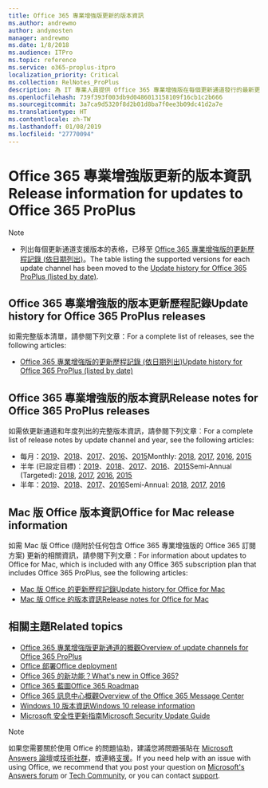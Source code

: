 ```yaml
---
title: Office 365 專業增強版更新的版本資訊
ms.author: andrewmo
author: andymosten
manager: andrewmo
ms.date: 1/8/2018
ms.audience: ITPro
ms.topic: reference
ms.service: o365-proplus-itpro
localization_priority: Critical
ms.collection: RelNotes_ProPlus
description: 為 IT 專業人員提供 Office 365 專業增強版在每個更新通道發行的最新更新清單，以及版本資訊和更新歷程記錄的連結
ms.openlocfilehash: 739f393f003db9d0486013158109f16cb1c2b666
ms.sourcegitcommit: 3a7ca9d5320f8d2b01d8ba7f0ee3b09dc41d2a7e
ms.translationtype: HT
ms.contentlocale: zh-TW
ms.lasthandoff: 01/08/2019
ms.locfileid: "27770094"
---
```

# <a name="release-information-for-updates-to-office-365-proplus"></a><span data-ttu-id="d198c-103">Office 365 專業增強版更新的版本資訊</span><span class="sxs-lookup"><span data-stu-id="d198c-103">Release information for updates to Office 365 ProPlus</span></span>

> [!NOTE]
> - <span data-ttu-id="d198c-104">列出每個更新通道支援版本的表格，已移至 [Office 365 專業增強版的更新歷程記錄 (依日期列出)](update-history-office365-proplus-by-date.md)。</span><span class="sxs-lookup"><span data-stu-id="d198c-104">The table listing the supported versions for each update channel has been moved to the [Update history for Office 365 ProPlus (listed by date)](update-history-office365-proplus-by-date.md).</span></span>



## <a name="update-history-for-office-365-proplus-releases"></a><span data-ttu-id="d198c-105">Office 365 專業增強版的版本更新歷程記錄</span><span class="sxs-lookup"><span data-stu-id="d198c-105">Update history for Office 365 ProPlus releases</span></span>

<span data-ttu-id="d198c-106">如需完整版本清單，請參閱下列文章：</span><span class="sxs-lookup"><span data-stu-id="d198c-106">For a complete list of releases, see the following articles:</span></span>
 - [<span data-ttu-id="d198c-107">Office 365 專業增強版的更新歷程記錄 (依日期列出)</span><span class="sxs-lookup"><span data-stu-id="d198c-107">Update history for Office 365 ProPlus (listed by date)</span></span>](update-history-office365-proplus-by-date.md)

## <a name="release-notes-for-office-365-proplus-releases"></a><span data-ttu-id="d198c-108">Office 365 專業增強版的版本資訊</span><span class="sxs-lookup"><span data-stu-id="d198c-108">Release notes for Office 365 ProPlus releases</span></span>

<span data-ttu-id="d198c-109">如需依更新通道和年度列出的完整版本資訊，請參閱下列文章︰</span><span class="sxs-lookup"><span data-stu-id="d198c-109">For a complete list of release notes by update channel and year, see the following articles:</span></span>
 - <span data-ttu-id="d198c-110">每月：[2019](monthly-channel-2019.md)、[2018](monthly-channel-2018.md)、[2017](monthly-channel-2017.md)、[2016](monthly-channel-2016.md)、[2015](monthly-channel-2015.md)</span><span class="sxs-lookup"><span data-stu-id="d198c-110">Monthly: [2018](monthly-channel-2019.md), [2017](monthly-channel-2018.md), [2016](monthly-channel-2017.md), [2015](monthly-channel-2016.md)</span></span>
 - <span data-ttu-id="d198c-111">半年 (已設定目標)：[2019](semi-annual-channel-targeted-2019.md)、[2018](semi-annual-channel-targeted-2018.md)、[2017](semi-annual-channel-targeted-2017.md)、[2016](semi-annual-channel-targeted-2016.md)、[2015](semi-annual-channel-targeted-2015.md)</span><span class="sxs-lookup"><span data-stu-id="d198c-111">Semi-Annual (Targeted): [2018](semi-annual-channel-targeted-2019.md), [2017](semi-annual-channel-targeted-2018.md), [2016](semi-annual-channel-targeted-2017.md), [2015](semi-annual-channel-targeted-2016.md)</span></span>
 - <span data-ttu-id="d198c-112">半年：[2019](semi-annual-channel-2019.md)、[2018](semi-annual-channel-2018.md)、[2017](semi-annual-channel-2017.md)、[2016](semi-annual-channel-2016.md)</span><span class="sxs-lookup"><span data-stu-id="d198c-112">Semi-Annual: [2018](semi-annual-channel-2019.md), [2017](semi-annual-channel-2018.md), [2016](semi-annual-channel-2017.md)</span></span>

## <a name="office-for-mac-release-information"></a><span data-ttu-id="d198c-113">Mac 版 Office 版本資訊</span><span class="sxs-lookup"><span data-stu-id="d198c-113">Office for Mac release information</span></span>

<span data-ttu-id="d198c-114">如需 Mac 版 Office (隨附於任何包含 Office 365 專業增強版的 Office 365 訂閱方案) 更新的相關資訊，請參閱下列文章：</span><span class="sxs-lookup"><span data-stu-id="d198c-114">For information about updates to Office for Mac, which is included with any Office 365 subscription plan that includes Office 365 ProPlus, see the following articles:</span></span>
 - [<span data-ttu-id="d198c-115">Mac 版 Office 的更新歷程記錄</span><span class="sxs-lookup"><span data-stu-id="d198c-115">Update history for Office for Mac</span></span>](update-history-office-for-mac.md)
 - [<span data-ttu-id="d198c-116">Mac 版 Office 的版本資訊</span><span class="sxs-lookup"><span data-stu-id="d198c-116">Release notes for Office for Mac</span></span>](release-notes-office-for-mac.md)


## <a name="related-topics"></a><span data-ttu-id="d198c-117">相關主題</span><span class="sxs-lookup"><span data-stu-id="d198c-117">Related topics</span></span>

- [<span data-ttu-id="d198c-118">Office 365 專業增強版更新通道的概觀</span><span class="sxs-lookup"><span data-stu-id="d198c-118">Overview of update channels for Office 365 ProPlus</span></span>](https://docs.microsoft.com/deployoffice/overview-of-update-channels-for-office-365-proplus)
- [<span data-ttu-id="d198c-119">Office 部署</span><span class="sxs-lookup"><span data-stu-id="d198c-119">Office deployment</span></span>](https://docs.microsoft.com/deployoffice/)
- [<span data-ttu-id="d198c-120">Office 365 的新功能？</span><span class="sxs-lookup"><span data-stu-id="d198c-120">What's new in Office 365?</span></span>](https://support.office.com/article/95c8d81d-08ba-42c1-914f-bca4603e1426)
- [<span data-ttu-id="d198c-121">Office 365 藍圖</span><span class="sxs-lookup"><span data-stu-id="d198c-121">Office 365 Roadmap</span></span>](https://products.office.com/business/office-365-roadmap)
- [<span data-ttu-id="d198c-122">Office 365 訊息中心概觀</span><span class="sxs-lookup"><span data-stu-id="d198c-122">Overview of the Office 365 Message Center</span></span>](https://support.office.com/article/38fb3333-bfcc-4340-a37b-deda509c2093)
- [<span data-ttu-id="d198c-123">Windows 10 版本資訊</span><span class="sxs-lookup"><span data-stu-id="d198c-123">Windows 10 release information</span></span>](https://www.microsoft.com/itpro/windows-10/release-information)
- [<span data-ttu-id="d198c-124">Microsoft 安全性更新指南</span><span class="sxs-lookup"><span data-stu-id="d198c-124">Microsoft Security Update Guide</span></span>](https://portal.msrc.microsoft.com/)

> [!NOTE]
> <span data-ttu-id="d198c-125">如果您需要關於使用 Office 的問題協助，建議您將問題張貼在 [Microsoft Answers 論壇](https://answers.microsoft.com/)或[技術社群](https://techcommunity.microsoft.com/)，或連絡[支援](https://support.microsoft.com/contactus)。</span><span class="sxs-lookup"><span data-stu-id="d198c-125">If you need help with an issue with using Office, we recommend that you post your question on [Microsoft's Answers forum](https://answers.microsoft.com/) or [Tech Community](https://techcommunity.microsoft.com/), or you can contact [support](https://support.microsoft.com/contactus).</span></span>
